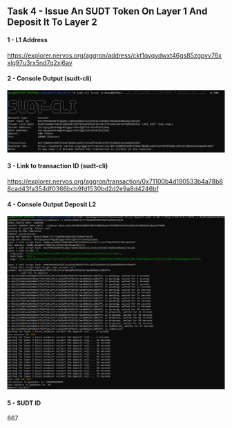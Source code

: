## Task 4 -  Issue An SUDT Token On Layer 1 And Deposit It To Layer 2


#### 1 - L1 Address
https://explorer.nervos.org/aggron/address/ckt1qyqydwxt46gs85zgpyv76xxlg97u3rx5nd7q2xj6ay

#### 2 - Console Output (sudt-cli)
![console_output](/Nervos_hackathon/Task_4/2-ConsoleSUDT-CLI.png)

#### 3 - Link to transaction ID (sudt-cli)
https://explorer.nervos.org/aggron/transaction/0x71100b4d190533b4a78b88cad43fa354df0366bcb9fd1530bd2d2e9a8d4246bf

#### 4 - Console Output Deposit L2
![console_output](/Nervos_hackathon/Task_4/4-ConsoleL2.png)

#### 5 - SUDT ID
867
